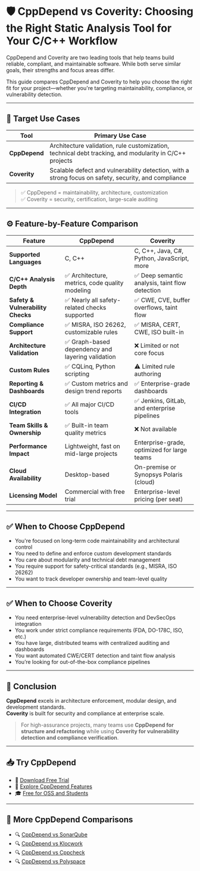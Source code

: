 <!--
title: CppDepend vs Coverity – Static Analysis Comparison for C++
description: Compare CppDepend and Coverity for C/C++ code quality, maintainability, and compliance. Feature-by-feature analysis for regulated industries and architecture-centric development.
keywords: cppdepend, coverity, static analysis, C++, MISRA, CWE, CERT, ISO, taint analysis, software safety, code quality, architecture rules
canonical: https://www.cppdepend.com/documentation/cppdepend-vs-coverity
-->

# 🛡️ CppDepend vs Coverity: Choosing the Right Static Analysis Tool for Your C/C++ Workflow

CppDepend and Coverity are two leading tools that help teams build reliable, compliant, and maintainable software. While both serve similar goals, their strengths and focus areas differ.

This guide compares CppDepend and Coverity to help you choose the right fit for your project—whether you're targeting maintainability, compliance, or vulnerability detection.

---

## 🎯 Target Use Cases

| Tool        | Primary Use Case                                                                 |
|-------------|-----------------------------------------------------------------------------------|
| **CppDepend** | Architecture validation, rule customization, technical debt tracking, and modularity in C/C++ projects |
| **Coverity**  | Scalable defect and vulnerability detection, with a strong focus on safety, security, and compliance |

> ✅ CppDepend = maintainability, architecture, customization  
> ✅ Coverity = security, certification, large-scale auditing

---

## ⚙️ Feature-by-Feature Comparison

| **Feature**                    | **CppDepend**                                          | **Coverity**                                              |
|--------------------------------|---------------------------------------------------------|------------------------------------------------------------|
| **Supported Languages**        | C, C++                                                | C, C++, Java, C#, Python, JavaScript, more                |
| **C/C++ Analysis Depth**       | ✅ Architecture, metrics, code quality modeling         | ✅ Deep semantic analysis, taint flow detection            |
| **Safety & Vulnerability Checks** | ✅ Nearly all safety-related checks supported        | ✅ CWE, CVE, buffer overflows, taint flow                 |
| **Compliance Support**         | ✅ MISRA, ISO 26262, customizable rules                 | ✅ MISRA, CERT, CWE, ISO built-in                         |
| **Architecture Validation**    | ✅ Graph-based dependency and layering validation       | ❌ Limited or not core focus                              |
| **Custom Rules**               | ✅ CQLinq, Python scripting                             | ⚠️ Limited rule authoring                                 |
| **Reporting & Dashboards**     | ✅ Custom metrics and design trend reports              | ✅ Enterprise-grade dashboards                            |
| **CI/CD Integration**          | ✅ All major CI/CD tools                                | ✅ Jenkins, GitLab, and enterprise pipelines              |
| **Team Skills & Ownership**    | ✅ Built-in team quality metrics                        | ❌ Not available                                           |
| **Performance Impact**         | Lightweight, fast on mid-large projects                 | Enterprise-grade, optimized for large teams               |
| **Cloud Availability**         | Desktop-based                                          | On-premise or Synopsys Polaris (cloud)                   |
| **Licensing Model**            | Commercial with free trial                             | Enterprise-level pricing (per seat)                       |

---

## ✅ When to Choose CppDepend

- You're focused on long-term code maintainability and architectural control  
- You need to define and enforce custom development standards  
- You care about modularity and technical debt management  
- You require support for safety-critical standards (e.g., MISRA, ISO 26262)  
- You want to track developer ownership and team-level quality

---

## ✅ When to Choose Coverity

- You need enterprise-level vulnerability detection and DevSecOps integration  
- You work under strict compliance requirements (FDA, DO-178C, ISO, etc.)  
- You have large, distributed teams with centralized auditing and dashboards  
- You want automated CWE/CERT detection and taint flow analysis  
- You’re looking for out-of-the-box compliance pipelines

---

## 🧠 Conclusion

**CppDepend** excels in architecture enforcement, modular design, and development standards.  
**Coverity** is built for security and compliance at enterprise scale.

> For high-assurance projects, many teams use **CppDepend for structure and refactoring** while using **Coverity for vulnerability detection and compliance verification**.

---

## 📥 Try CppDepend

- 🔗 [Download Free Trial](https://www.cppdepend.com/download)  
- 📘 [Explore CppDepend Features](https://www.cppdepend.com/use-cases)  
- 🎓 [Free for OSS and Students](https://www.cppdepend.com/cppdepend-for-oss)

---

## 🔁 More CppDepend Comparisons

- 🔍 [CppDepend vs SonarQube](cppdepend-vs-sonarqube.md)  
- 🔍 [CppDepend vs Klocwork](cppdepend-vs-klocwork.md)  
- 🔍 [CppDepend vs Cppcheck](cppdepend-vs-cppcheck.md)  
- 🔍 [CppDepend vs Polyspace](cppdepend-vs-polyspace.md)
